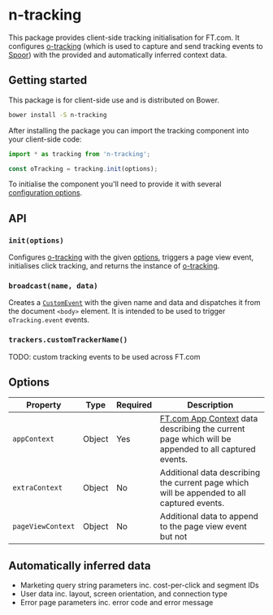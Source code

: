 # n-tracking

This package provides client-side tracking initialisation for FT.com. It configures [o-tracking] (which is used to capture and send tracking events to [Spoor]) with the provided and automatically inferred context data.

[o-tracking]: https://github.com/Financial-Times/o-tracking
[Spoor]: https://spoor-docs.herokuapp.com/


## Getting started

This package is for client-side use and is distributed on Bower.

```sh
bower install -S n-tracking
```

After installing the package you can import the tracking component into your client-side code:

```js
import * as tracking from 'n-tracking';

const oTracking = tracking.init(options);
```

To initialise the component you'll need to provide it with several [configuration options](#options).


## API

### `init(options)`

Configures [o-tracking] with the given [options](#options), triggers a page view event, initialises click tracking, and returns the instance of [o-tracking].

### `broadcast(name, data)`

Creates a [`CustomEvent`](https://developer.mozilla.org/en-US/docs/Web/API/CustomEvent) with the given name and data and dispatches it from the document `<body>` element. It is intended to be used to trigger `oTracking.event` events.

### `trackers.customTrackerName()`

TODO: custom tracking events to be used across FT.com


## Options

Property       | Type   | Required | Description
---------------|--------|----------|------------------------------------------------------------------
`appContext`   | Object | Yes      | [FT.com App Context] data describing the current page which will be appended to all captured events.
`extraContext` | Object | No       | Additional data describing the current page which will be appended to all captured events.
`pageViewContext` | Object | No | Additional data to append to the page view event but not

[FT.com App Context]: https://github.com/Financial-Times/dotcom-page-kit/blob/master/packages/dotcom-server-app-context/schema.md


## Automatically inferred data

- Marketing query string parameters inc. cost-per-click and segment IDs
- User data inc. layout, screen orientation, and connection type
- Error page parameters inc. error code and error message
